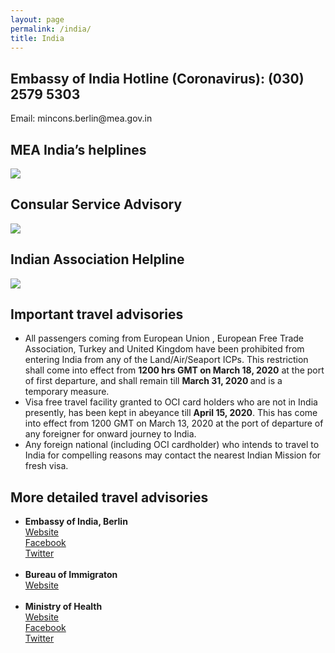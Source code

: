 ```yaml
---
layout: page
permalink: /india/
title: India
---
```


<h2><b>Embassy of India Hotline (Coronavirus): (030) 2579 5303</b> </h2>
Email: mincons.berlin@mea.gov.in


<h2><b>MEA India’s helplines</b> </h2>
<img class="" src="../images/mea.jpg" />

<h2><b>Consular Service Advisory</b> </h2>
<img class="" src="../images/consular-advisory.jpg" />

<h2><b>Indian Association Helpline</b> </h2>
<img class="" src="../images/indian-association-helpline.png" />

<h2><b>Important travel advisories</b></h2>
<ul>
	<li>
		All passengers coming from European Union , European Free Trade Association, Turkey and United Kingdom have been prohibited from entering India from any of the Land/Air/Seaport ICPs. This restriction shall come into effect from <b>1200 hrs GMT on March 18, 2020</b> at the port of first departure, and shall remain till <b> March 31, 2020 </b>and is a temporary measure.
	</li>
	<li>
		Visa free travel facility granted to OCI card holders who are not in India presently, has been kept in abeyance till <b>April 15, 2020</b>.  This has come into effect from 1200 GMT on March 13, 2020 at the port of departure of any foreigner for onward journey to India.
	</li>
	<li>
		Any foreign national (including OCI cardholder) who intends to travel to India for compelling reasons may contact the nearest Indian Mission for fresh visa.
	</li>
</ul>	


<h2><b>More detailed travel advisories</b></h2>

<ul>
	<li>
		<b>Embassy of India, Berlin</b>
		<a href="https://indianembassyberlin.gov.inn"><div class="color-button">Website</div></a>
		<a href="https://www.facebook.com/pg/IndiaInGermany/"><div class="color-button">Facebook</div></a>
		<a href="https://twitter.com/eoiberlin"><div class="color-button">Twitter</div></a>
	</li><br>
	<li>
		<b>Bureau of Immigraton</b>
		<a href="http://boi.gov.in"><div class="color-button">Website</div></a>
	</li><br>
	<li>
		<b>Ministry of Health</b>
		<a href="http://mohfw.gov.in"><div class="color-button">Website</div></a>
		<a href="https://www.facebook.com/MoHFWIndia/"><div class="color-button">Facebook</div></a>
		<a href="https://twitter.com/MoHFW_INDIA"><div class="color-button">Twitter</div></a>
	</li><br>
	
</ul>
